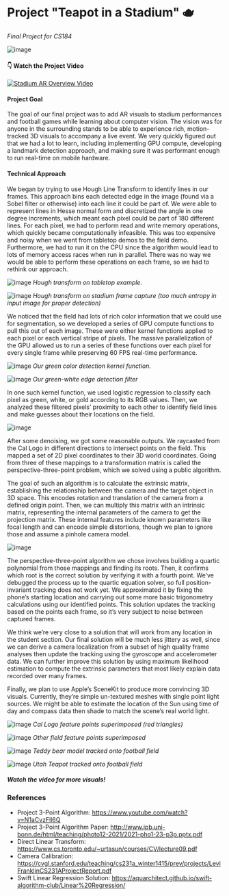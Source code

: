 # Project "Teapot in a Stadium" 🫖
_Final Project for CS184_

![image](https://user-images.githubusercontent.com/26942890/187052354-97901d64-fa37-45bd-aedf-dc88e36489f5.png)

#### 👇 Watch the Project Video
[![Stadium AR Overview Video](https://img.youtube.com/vi/xeA3LtNYQFo/default.jpg)](https://youtu.be/xeA3LtNYQFo)

#### Project Goal
The goal of our final project was to add AR visuals to stadium performances and football games while learning about computer vision. The vision was for anyone in the surrounding stands to be able to experience rich, motion-tracked 3D visuals to accompany a live event. We very quickly figured out that we had a lot to learn, including implementing GPU compute, developing a landmark detection approach, and making sure it was performant enough to run real-time on mobile hardware.

#### Technical Approach

We began by trying to use Hough Line Transform to identify lines in our frames. This approach bins each detected edge in the image (found via a Sobel filter or otherwise) into each line it could be part of. We were able to represent lines in Hesse normal form and discretized the angle in one degree increments, which meant each pixel could be part of 180 different lines. For each pixel, we had to perform read and write memory operations, which quickly became computationally infeasible. This was too expensive and noisy when we went from tabletop demos to the field demo. Furthermore, we had to run it on the CPU since the algorithm would lead to lots of memory access races when run in parallel. There was no way we would be able to perform these operations on each frame, so we had to rethink our approach.

![image](https://user-images.githubusercontent.com/26942890/187052111-769b5e6e-be03-4104-98de-2596bbc73e03.png)
_Hough transform on tabletop example._

![image](https://user-images.githubusercontent.com/26942890/187052213-247d35e3-6949-4452-a381-cd6be523c7a5.png)
_Hough transform on stadium frame capture (too much entropy in input image for proper detection)_

We noticed that the field had lots of rich color information that we could use for segmentation, so we developed a series of GPU compute functions to pull this out of each image. These were either kernel functions applied to each pixel or each vertical stripe of pixels. The massive parallelization of the GPU allowed us to run a series of these functions over each pixel for every single frame while preserving 60 FPS real-time performance. 

![image](https://user-images.githubusercontent.com/26942890/187052245-bd8bff1c-9757-4a12-97cf-81d95b51b807.png)
_Our green color detection kernel function._

![image](https://user-images.githubusercontent.com/26942890/187052258-1f279fa8-ec8b-452c-9fd9-0f52f5b9e9f1.png)
_Our green-white edge detection filter_

In one such kernel function, we used logistic regression to classify each pixel as green, white, or gold according to its RGB values. Then, we analyzed these filtered pixels’ proximity to each other to identify field lines and make guesses about their locations on the field. 

![image](https://user-images.githubusercontent.com/26942890/187052290-da430e9b-ef62-4d77-a131-e928d82226f2.png)

After some denoising, we got some reasonable outputs. We raycasted from the Cal Logo in different directions to intersect points on the field. This mapped a set of 2D pixel coordinates to their 3D world coordinates. Going from three of these mappings to a transformation matrix is called the perspective-three-point problem, which we solved using a public algorithm. 

The goal of such an algorithm is to calculate the extrinsic matrix, establishing the relationship between the camera and the target object in 3D space. This encodes rotation and translation of the camera from a defined origin point. Then, we can multiply this matrix with an intrinsic matrix, representing the internal parameters of the camera to get the projection matrix. These internal features include known parameters like focal length and can encode simple distortions, though we plan to ignore those and assume a pinhole camera model. 

![image](https://user-images.githubusercontent.com/26942890/187052309-2d4b2ec2-f522-43fd-b721-220b542f4e7f.png)

The perspective-three-point algorithm we chose involves building a quartic polynomial from those mappings and finding its roots. Then, it confirms which root is the correct solution by verifying it with a fourth point. We’ve debugged the process up to the quartic equation solver, so full position-invariant tracking does not work yet. We approximated it by fixing the phone’s starting location and carrying out some more basic trigonometry calculations using our identified points. This solution updates the tracking based on the points each frame, so it’s very subject to noise between captured frames. 

We think we’re very close to a solution that will work from any location in the student section. Our final solution will be much less jittery as well, since we can derive a camera localization from a subset of high quality frame analyses then update the tracking using the gyroscope and accelerometer data. We can further improve this solution by using maximum likelihood estimation to compute the extrinsic parameters that most likely explain data recorded over many frames. 

Finally, we plan to use Apple’s SceneKit to produce more convincing 3D visuals. Currently, they’re simple un-textured meshes with single point light sources. We might be able to estimate the location of the Sun using time of day and compass data then shade to match the scene’s real world light.

![image](https://user-images.githubusercontent.com/26942890/187052335-8f391a41-d5ce-49cb-aace-234f95b86ee7.png)
_Cal Logo feature points superimposed (red triangles)_

![image](https://user-images.githubusercontent.com/26942890/187052346-c9e4a6be-cd8e-4842-9f24-4ce0a71004e1.png)
_Other field feature points superimposed_

![image](https://user-images.githubusercontent.com/26942890/187052354-97901d64-fa37-45bd-aedf-dc88e36489f5.png)
_Teddy bear model tracked onto football field_

![image](https://user-images.githubusercontent.com/26942890/187052371-3fb5644e-7796-45e9-b829-370add189e92.png)
_Utah Teapot tracked onto football field_

##### Watch the video for more visuals!

### References
* Project 3-Point Algorithm: https://www.youtube.com/watch?v=N1aCvzFll6Q
* Project 3-Point Algorithm Paper: http://www.ipb.uni-bonn.de/html/teaching/photo12-2021/2021-pho1-23-p3p.pptx.pdf
* Direct Linear Transform: https://www.cs.toronto.edu/~urtasun/courses/CV/lecture09.pdf
* Camera Calibration: https://cvgl.stanford.edu/teaching/cs231a_winter1415/prev/projects/LeviFranklinCS231AProjectReport.pdf
* Swift Linear Regression Solution: https://aquarchitect.github.io/swift-algorithm-club/Linear%20Regression/
